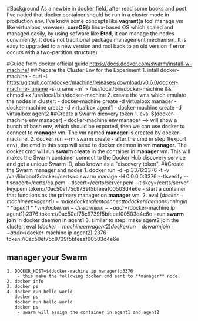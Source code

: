 #Background
As a newbie in docker field, after read some books and post. I've notied that
    docker container should be run in a cluster mode in production env. I've
    know some concepts like **vagrant**(a tool manage vm like virtualbox,
    vmware), **coreOS**(a linux-based OS which scaled and managed easily, by
    using sofware like **Etcd**, it can manage the nodes conviniently. It does
    not traditional package management mechanism. It is easy to upgraded to a
    new version and rool back to an old version if error occurs with a
    two-partition structure).


#Guide from docker official guide
    https://docs.docker.com/swarm/install-w-machine/
##Prepare the Cluster Env for the Experiment
    1. intall docker-machine
        - curl -L https://github.com/docker/machine/releases/download/v0.6.0/docker-machine-`uname -s`-`uname -m` > /usr/local/bin/docker-machine && \
        chmod +x /usr/local/bin/docker-machine
    2. create the vms which emulate the nodes in cluster:
        - docker-machine create -d virtualbox manager
        - docker-machine create -d virtualbox agent1
        - docker-machine create -d virtualbox agent2
##Create a Swarm dicovery token
    1. eval $(docker-machine env manager)
        - docker-machine env manager --> will show a bunch of bash env, which
            should be exported, then we can use docker to connect to **manager**
            vm. The vm named **manager** is created by docker-machine.
    2. docker run --rm swarm create
        - after the cmd in step 1(export env), the cmd in this step will send to
            docker daemon in vm **manager**. The docker cmd will run **swarm
            create** in the container in **manager** vm. This will makes the
            Swarm container connect to the Docker Hub discovery service and get
            a unique Swarm ID, also known as a "discovery token".
##Create the Swarm manager and nodes
    1. docker run -d -p 3376:3376 -t -v /var/lib/boot2docker:/certs:ro swarm manage -H 0.0.0.0:3376 --tlsverify --tlscacert=/certs/ca.pem --tlscert=/certs/server.pem --tlskey=/certs/server-key.pem token://0ac50ef75c9739f5bfeeaf00503d4e6e
        - start a container that functions as the primary manager on **manager**
            vm.
    2. eval $(docker-machine env agent1)
        - make docker client connect to docker daemon running in **agent1** vm
        docker run -d swarm join --addr=$(docker-machine ip agent1):2376 token://0ac50ef75c9739f5bfeeaf00503d4e6e
        - run **swarm join** in docker daemon in agent1
    3. similar to step. make agent2 join the cluster:
        eval $(docker-machine env agent2)
        docker run -d swarm join --addr=$(docker-machine ip agent2):2376 token://0ac50ef75c9739f5bfeeaf00503d4e6e
## manager your Swarm
    1. DOCKER_HOST=$(docker-machine ip manager):3376
        - this make the following docker cmd sent to **manager** node.
    2. docker info
    3. docker ps
    4. docker run hello-world
       docker ps
       docker run hello-world
       docker ps
        - swarm will assign the container in agent1 and agent2
